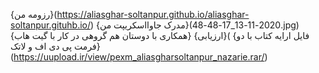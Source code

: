 {رزومه من}(https://aliasghar-soltanpur.github.io/aliasghar-soltanpur.gituhb.io/)
{مدرک جاوااسکریپت من}(2020-11-13_17-48-48.jpg)
{همکاری با دوستان هم گروهی در کار با گیت هاب}
{ارزیابی}(
{فایل ارایه کتاب با دو فرمت پی دی اف و لاتک}(https://uupload.ir/view/pexm_aliasgharsoltanpur_nazarie.rar/)
